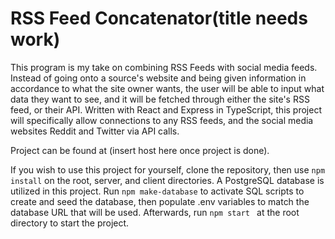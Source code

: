 # RSS Feed Concatenator(title needs work)

This program is my take on combining RSS Feeds with social media feeds.  Instead of going onto a source's website and being given information in accordance to what the site owner wants, the user will be able to input what data they want to see, and it will be fetched through either the site's RSS feed, or their API.  Written with React and Express in TypeScript, this project will specifically allow connections to any RSS feeds, and the social media websites Reddit and Twitter via API calls.

Project can be found at (insert host here once project is done).

If you wish to use this project for yourself, clone the repository, then use `npm install` on the root, server, and client directories.  A PostgreSQL database is utilized in this project.  Run `npm make-database` to activate SQL scripts to create and seed the database, then populate .env variables to match the database URL that will be used.  Afterwards, run `npm start ` at the root directory to start the project.